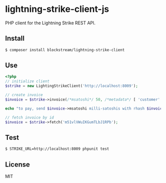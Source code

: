 # lightning-strike-client-js

PHP client for the Lightning Strike REST API.

## Install

```bash
$ composer install blockstream/lightning-strike-client
```

## Use

```php
<?php
// initialize client
$strike = new LightingStrikeClient('http://localhost:8009');

// create invoice
$invoice = $strike->invoice(/*msatoshi*/ 50, /*metadata*/ [ 'customer' => 'Satoshi', 'products' => [ 'potato', 'chips' ]]);

echo "to pay, send $invoice->msatoshi milli-satoshis with rhash $invoice->rhash, or copy the BOLT11 payment request: $invoice->payreq"

// fetch invoice by id
$invoice = $strike->fetch('m51vlVWuIKGumTLbJ1RPb');
```

## Test

```bash
$ STRIKE_URL=http://localhost:8009 phpunit test
```

## License
MIT
